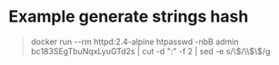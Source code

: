 # Example generate strings hash
> docker run --rm httpd:2.4-alpine htpasswd -nbB admin bc183SEgTbuNqxLyuGTd2s | cut -d ":" -f 2 | sed -e s/\\$/\\$\\$/g

